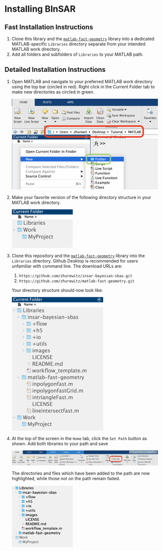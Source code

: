 # Installing BInSAR

## Fast Installation Instructions

1. Clone this library and the [`matlab-fast-geometry`](https://github.com/zhurewitz/matlab-fast-geometry) library into a dedicated MATLAB-specific `Libraries` directory separate from your intended MATLAB work directory.
2. Add all folders and subfolders of `Libraries` to your MATLAB path.


## Detailed Installation Instructions

1. Open MATLAB and navigate to your preferred MATLAB work directory using the top bar (circled in red). Right click in the Current Folder tab to make new directories as circled in green.

    <img src="images/newFolder.png" width=500>

1. Make your favorite version of the following directory structure in your MATLAB work directory.

    <img src="images/directoryStructure.png" width=200>

1. Clone this repository and the [`matlab-fast-geometry`](https://github.com/zhurewitz/matlab-fast-geometry) library into the `Libraries` directory. Github Desktop is recommended for users unfamiliar with command line. The download URLs are:
    
    1. `https://github.com/zhurewitz/insar-bayesian-sbas.git`
    2. `https://github.com/zhurewitz/matlab-fast-geometry.git`

    Your directory structure should now look like:

    <img src="images/cloned.png" width=300>

1. At the top of the screen in the `Home` tab, click the `Set Path` button as shown. Add both libraries to your path and save

    <img src="images/setPath.png" width=500>

    The directories and files which have been added to the path are now highlighted, while those not on the path remain faded.

    <img src="images/pathAdded.png" width=200>